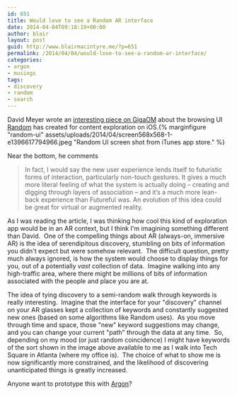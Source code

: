 ```yaml
---
id: 651
title: Would love to see a Random AR interface
date: 2014-04-04T09:18:19+00:00
author: blair
layout: post
guid: http://www.blairmacintyre.me/?p=651
permalink: /2014/04/04/would-love-to-see-a-random-ar-interface/
categories:
- argon
- musings
tags:
- discovery
- random
- search
---
```


David Meyer wrote an [interesting piece on GigaOM](http://gigaom.com/2014/04/04/why-random-is-developing-an-irrational-browsing-experience/) about the browsing UI [Random](https://itunes.apple.com/app/random/id583361618?ls=1&mt=8) has created for content exploration on iOS.{% marginfigure "random-ui" assets/uploads/2014/04/screen568x568-1-e1396617794966.jpeg "Random UI screen shot from iTunes app store." %}

Near the bottom, he comments

>In fact, I would say the new user experience lends itself to futuristic forms of interaction, particularly non-touch gestures. It gives a much more literal feeling of what the system is actually doing – creating and digging through layers of association – and it’s a much more lean-back experience than Futureful was. An evolution of this idea could be great for virtual or augmented reality.

As I was reading the article, I was thinking how cool this kind of exploration app would be in an AR context, but I think I'm imagining something different than David.  One of the compelling things about AR (always-on, immersive AR) is the idea of serendipitous discovery, stumbling on bits of information you didn't expect but were somehow relevant.  The difficult question, pretty much always ignored, is how the system would choose to display things for you, out of a potentially _vast_ collection of data.  Imagine walking into any high-traffic area, where there might be millions of bits of information associated with the people and place you are at.

The idea of tying discovery to a semi-random walk through keywords is really interesting.  Imagine that the interface for your "discovery" channel on your AR glasses kept a collection of keywords and constantly suggested new ones (based on some algorithms like Random uses).  As you move through time and space, those "new" keyword suggestions may change, and you can change your current "path" through the data at any time.  So, depending on my mood (or just random coincidence) I might have keywords of the sort shown in the image above available to me as I walk into Tech Square in Atlanta (where my office is).  The choice of what to show me is now significantly more constrained, and the likelihood of discovering unanticipated things is greatly increased.

Anyone want to prototype this with [Argon](http://argon.gatech.edu)?
